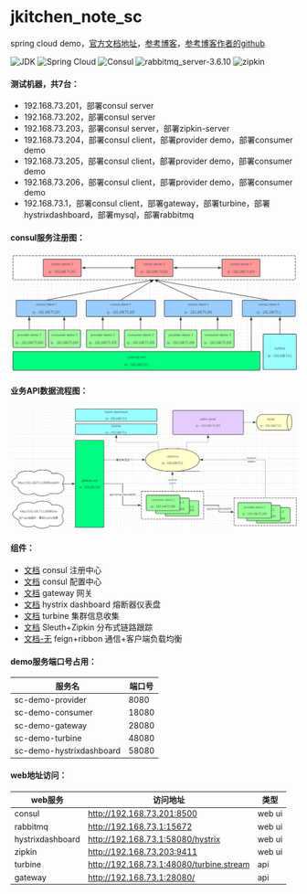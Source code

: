# jkitchen_note_sc

spring cloud demo，[官方文档地址](https://cloud.spring.io/spring-cloud-static/Finchley.RELEASE/single/spring-cloud.html)，[参考博客](https://windmt.com/tags/Finchley/)，[参考博客作者的github](https://github.com/zhaoyibo/spring-cloud-study/)

![JDK](https://img.shields.io/badge/JDK-1.8-blue.svg?longCache=true&style=flat-square) ![Spring Cloud](https://img.shields.io/badge/SpringCloud-Finchley.RELEASE-blue.svg?longCache=true&style=flat-square) ![Consul](https://img.shields.io/badge/Consul-1.2.0-blue.svg?longCache=true&style=flat-square) ![rabbitmq_server-3.6.10](https://img.shields.io/badge/rabbitmq_server-3.6.10-blue.svg?longCache=true&style=flat-square) ![zipkin](https://img.shields.io/badge/openzipkin-2.10.2-blue.svg?longCache=true&style=flat-square)

#### 测试机器，共7台：

- 192.168.73.201，部署consul server
- 192.168.73.202，部署consul server
- 192.168.73.203，部署consul server，部署zipkin-server
- 192.168.73.204，部署consul client，部署provider demo，部署consumer demo
- 192.168.73.205，部署consul client，部署provider demo，部署consumer demo
- 192.168.73.206，部署consul client，部署provider demo，部署consumer demo
- 192.168.73.1，部署consul client，部署gateway，部署turbine，部署hystrixdashboard，部署mysql，部署rabbitmq

#### consul服务注册图：

![sc01](md/sc01.png)

#### 业务API数据流程图：

![sc02](md/sc02.png)

#### 组件：

- [文档](sc-demo-provider/md/consulDiscovery.md) consul 注册中心
- [文档](sc-demo-provider/md/consulKeyValue.md) consul 配置中心
- [文档](sc-demo-gateway/README.md) gateway 网关
- [文档](sc-demo-hystrixdashboard/README.md) hystrix dashboard 熔断器仪表盘
- [文档](sc-demo-turbine/README.md) turbine 集群信息收集
- [文档](sc-demo-consumer/md/sleuth.md) Sleuth+Zipkin 分布式链路跟踪
- [文档-无](#) feign+ribbon 通信+客户端负载均衡

#### demo服务端口号占用：

| 服务名 | 端口号 |
|--------|--------|
| sc-demo-provider | 8080 |
| sc-demo-consumer | 18080 |
| sc-demo-gateway | 28080 |
| sc-demo-turbine | 48080 |
| sc-demo-hystrixdashboard | 58080 |

#### web地址访问：

| web服务 | 访问地址 | 类型 |
|--------|--------|--------|
| consul | http://192.168.73.201:8500 | web ui |
| rabbitmq | http://192.168.73.1:15672 | web ui |
| hystrixdashboard | http://192.168.73.1:58080/hystrix | web ui |
| zipkin | http://192.168.73.203:9411 | web ui |
| turbine | http://192.168.73.1:48080/turbine.stream | api |
| gateway | http://192.168.73.1:28080/ | api |
